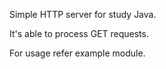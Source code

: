 Simple HTTP server for study Java.

It's able to process GET requests.

For usage refer example module. 